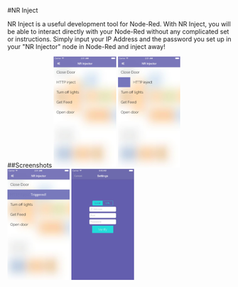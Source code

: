 #NR Inject

NR Inject is a useful development tool for Node-Red. With NR Inject, you will be able to interact directly with your Node-Red without any complicated set or instructions. Simply input your IP Address and the password you set up in your "NR Injector" node in Node-Red and inject away!


##Screenshots
<img src="screenshots/screen1.jpg" alt="screen 1" style="height:250px;"> <img src="screenshots/screen2.jpg" alt="screen 2" style="height:250px;"> <img src="screenshots/screen3.jpg" alt="screen 3" style="height:250px;"> <img src="screenshots/screen4.jpg" alt="screen 4" style="height:250px;">
